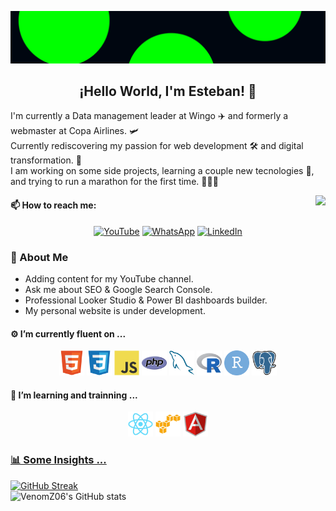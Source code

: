 <!--
  https://github.com/anuraghazra/github-readme-stats
**VenomZ06/VenomZ06** is a ✨ _special_ ✨ repository because its `README.md` (this file) appears on your GitHub profile.
-  ...
- ⚡ Fun fact: ...
-->
<div id banner>

![Esteban Rincon](https://github.com/VenomZ06/VenomZ06/blob/main/banner.svg)

</div>


<h2 id="header" align="center"> ¡Hello World, I'm Esteban! 🙂</h2>

<div id="intro">

I'm currently a Data management leader at Wingo ✈️ and formerly a webmaster at Copa Airlines. 🛩  
Currently rediscovering my passion for web development 🛠 and digital transformation. 🚀  
I am working on some side projects, learning a couple new tecnologies 🌱, and trying to run a marathon for the first time. 🏃🏽‍♂️

<img align="right" src="https://media.giphy.com/media/1kkxWqT5nvLXupUTwK/giphy.gif" />

</div>
<div id="social">

#### 📫 How to reach me:

<div class="icons" align="center">

[![YouTube](https://img.shields.io/badge/-YouTube-FF0000?style=flat-square&logoColor=FFFFFF&logo=YouTube)](https://www.youtube.com/channel/UCq157RmnT40aDKMWwURuA5w) [![WhatsApp](https://img.shields.io/badge/-WhatsApp-brightgreen?style=flat-square&logoColor=FFFFFF&logo=WhatsApp)](https://wa.link/zfmh7o) [![LinkedIn](https://img.shields.io/badge/-LinkedIn-2878b5?style=flat-square&logoColor=FFFFFF&logo=LinkedIn)](https://www.linkedin.com/in/esteban-rinc%C3%B3n-correa-553597b7/)

</div>
</div>
<div id="about">

### 💬 About Me

  - Adding content for my YouTube channel.
  - Ask me about SEO & Google Search Console.
  - Professional Looker Studio & Power BI dashboards builder.
  - My personal website is under development.

#### ⚙️ I’m currently fluent on ...

<div class="icons" align="center">
<a href="#about"><img src="https://github.com/devicons/devicon/blob/master/icons/html5/html5-original.svg" alt="HTML5" width="40" height="40" /></a> <a href="#about"><img src="https://github.com/devicons/devicon/blob/master/icons/css3/css3-original.svg" alt="CSS3" width="40" height="40" /></a> <a href="#about"><img src="https://github.com/devicons/devicon/blob/master/icons/javascript/javascript-original.svg" alt="JavaScript" width="40" height="40" /></a> <a href="#about"><img src="https://github.com/devicons/devicon/blob/master/icons/php/php-original.svg" alt="PHP" width="40" height="40" /></a> <a href="#about"><img src="https://github.com/devicons/devicon/blob/master/icons/mysql/mysql-original.svg" alt="MySQL" width="40" height="40" /></a> <a href="#about"><img src="https://github.com/devicons/devicon/blob/master/icons/r/r-original.svg" alt="R" width="40" height="40" /></a> <a href="#about"><img src="https://github.com/devicons/devicon/blob/master/icons/rstudio/rstudio-original.svg" alt="R studio" width="40" height="40" /></a> <a href="#about"><img src="https://github.com/devicons/devicon/blob/master/icons/postgresql/postgresql-original.svg" alt="Postgresql" width="40" height="40" /></a> 
</div>

#### 🔭  I’m learning and trainning ...

<div class="icons" align="center">
<a href="#about"><img src="https://github.com/devicons/devicon/blob/master/icons/react/react-original.svg" alt="React" width="40" height="40" /></a> <a href="#about"><img src="https://github.com/devicons/devicon/blob/master/icons/amazonwebservices/amazonwebservices-original.svg" alt="AWS" width="40" height="40" /></a> <a href="#about"><img src="https://github.com/devicons/devicon/blob/master/icons/angularjs/angularjs-original.svg" alt="Angular" width="40" height="40" />
</div>

</div>
<div id="stats">

### 📊 Some Insights ...
[![GitHub Streak](https://streak-stats.demolab.com/?user=VenomZ06)](https://git.io/streak-stats)  
![VenomZ06's GitHub stats](https://github-readme-stats.vercel.app/api?username=VenomZ06&show_icons=true&bg_color=00000000)

</div>

